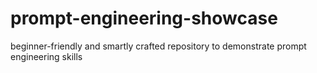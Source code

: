 # prompt-engineering-showcase
beginner-friendly and smartly crafted repository to demonstrate prompt engineering skills

